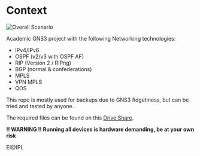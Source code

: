 # Context

![Overall Scenario](https://github.com/freemann350/GNS3AdvancedNetworking/assets/25934321/d9c38a19-da99-434b-aac0-d0b016a71d63)

Academic GNS3 project with the following Networking technologies:

- IPv4/IPv6
- OSPF (v2/v3 with OSPF AF)
- RIP (Version 2 / RIPng)
- BGP (normal & confederations)
- MPLS
- VPN MPLS
- QOS

This repo is mostly used for backups due to GNS3 fidgetiness, but can be tried and tested by anyone.

The required files can be found on this [Drive Share](https://drive.google.com/drive/folders/1aVYDkGjsylTrrPmm9Ge2ACSttrJACF8t?usp=drive_link).

**!! WARNING !! Running all devices is hardware demanding, be at your own risk**

EI@IPL
